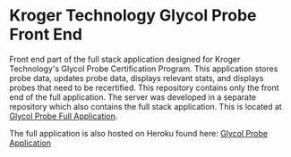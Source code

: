 # Kroger Technology Glycol Probe Front End

Front end part of the full stack application designed for Kroger Technology's Glycol Probe Certification Program.
This application stores probe data, updates probe data, displays relevant stats, and displays probes that need to be recertified. This repository contains only the front end of the full application. The server was developed in a separate repository which also contains the full stack application. This is located at [Glycol Probe Full Application](https://github.com/Jbveas01/glycolserver).

The full application is also hosted on Heroku found here: [Glycol Probe Application](https://ancient-hollows-84500.herokuapp.com/)
